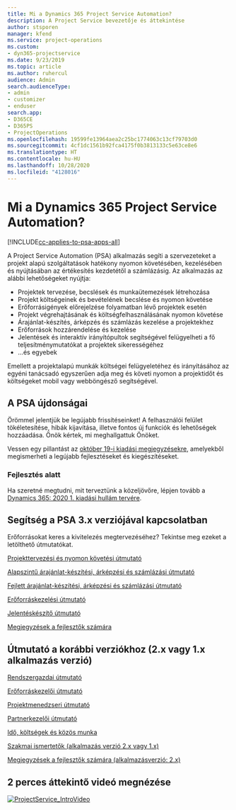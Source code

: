 ```yaml
---
title: Mi a Dynamics 365 Project Service Automation?
description: A Project Service bevezetője és áttekintése
author: stsporen
manager: kfend
ms.service: project-operations
ms.custom:
- dyn365-projectservice
ms.date: 9/23/2019
ms.topic: article
ms.author: ruhercul
audience: Admin
search.audienceType:
- admin
- customizer
- enduser
search.app:
- D365CE
- D365PS
- ProjectOperations
ms.openlocfilehash: 19599fe13964aea2c25bc1774063c13cf79703d0
ms.sourcegitcommit: 4cf1dc1561b92fca4175f0b3813133c5e63ce8e6
ms.translationtype: HT
ms.contentlocale: hu-HU
ms.lasthandoff: 10/28/2020
ms.locfileid: "4128016"
---
```

# <a name="what-is-dynamics-365-project-service-automation"></a>Mi a Dynamics 365 Project Service Automation?

[!INCLUDE[cc-applies-to-psa-apps-all](../includes/cc-applies-to-psa-apps-all.md)]

A Project Service Automation (PSA) alkalmazás segíti a szervezeteket a projekt alapú szolgáltatások hatékony nyomon követésében, kezelésében és nyújtásában az értékesítés kezdetétől a számlázásig. Az alkalmazás az alábbi lehetőségeket nyújtja:

- Projektek tervezése, becslések és munkaütemezések létrehozása
- Projekt költségeinek és bevételének becslése és nyomon követése
- Erőforrásigények előrejelzése folyamatban lévő projektek esetén
- Projekt végrehajtásának és költségfelhasználásának nyomon követése
- Árajánlat-készítés, árképzés és számlázás kezelése a projektekhez
- Erőforrások hozzárendelése és kezelése
- Jelentések és interaktív irányítópultok segítségével felügyelheti a fő teljesítménymutatókat a projektek sikerességéhez
- ...és egyebek

Emellett a projektalapú munkák költségei felügyeletéhez és irányításához az egyéni tanácsadó egyszerűen adja meg és követi nyomon a projektidőt és költségeket mobil vagy webböngésző segítségével.

## <a name="whats-new-in-psa"></a>A PSA újdonságai
Örömmel jelentjük be legújabb frissítéseinket! A felhasználói felület tökéletesítése, hibák kijavítása, illetve fontos új funkciók és lehetőségek hozzáadása. Önök kértek, mi meghallgattuk Önöket.

Vessen egy pillantást az [október 19-i kiadási megjegyzésekre](https://docs.microsoft.com/dynamics365-release-plan/2019wave2/index), amelyekből megismerheti a legújabb fejlesztéseket és kiegészítéseket.

### <a name="in-development"></a>Fejlesztés alatt
Ha szeretné megtudni, mit terveztünk a közeljövőre, lépjen tovább a [Dynamics 365: 2020 1. kiadási hullám tervére](https://docs.microsoft.com/dynamics365-release-plan/2020wave1/index).

## <a name="get-help-with-psa-version-3x"></a>Segítség a PSA 3.x verziójával kapcsolatban
Erőforrásokat keres a kivitelezés megtervezéséhez? Tekintse meg ezeket a letölthető útmutatókat.

 [Projekttervezési és nyomon követési útmutató](../psa/implementation-guides/project-planning-tracking.md)

 [Alapszintű árajánlat-készítési, árképzési és számlázási útmutató](../psa/implementation-guides/begin-quoting-pricing-billing.md)

 [Fejlett árajánlat-készítési, árképzési és számlázási útmutató](../psa/implementation-guides/adv-quoting-pricing-billing.md)

 [Erőforráskezelési útmutató](../psa/implementation-guides/resource-management-guide.md)

 [Jelentéskészítő útmutató](../psa/implementation-guides/reporting-guide.md)

 [Megjegyzések a fejlesztők számára](../psa/developer-guides/overview-dev-notes-v3.x.md)

## <a name="guidance-for-earlier-versions-app-version-2x-or-1x"></a>Útmutató a korábbi verziókhoz (2.x vagy 1.x alkalmazás verzió)
 [Rendszergazdai útmutató](../psa/admin-guide.md)

 [Erőforráskezelői útmutató](../psa/resource-manager-guide.md)

 [Projektmenedzseri útmutató](../psa/project-manager-guide.md)

 [Partnerkezelői útmutató](../psa/account-manager-guide.md)

 [Idő, költségek és közös munka](../psa/time-expense-collaboration-guide.md)

 [Szakmai ismertetők (alkalmazás verzió 2.x vagy 1.x)](../psa/white-papers.md)

 [Megjegyzések a fejlesztők számára (alkalmazásverzió: 2.x)](../psa/developer-guides/add-custom-qoi-forms-v2.x.md)

 ## <a name="watch-a-2-minute-overview-video"></a>2 perces áttekintő videó megnézése
 <a name="heroArea"></a> [![ProjectService_IntroVideo](../psa/media/project-service-intro-video.png "ProjectService_IntroVideo")](https://go.microsoft.com/fwlink/p/?LinkId=799457)


